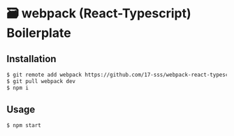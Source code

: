 # 🗃️ webpack (React-Typescript) Boilerplate 

## Installation
```sh
$ git remote add webpack https://github.com/17-sss/webpack-react-typescript-boilerplate.git
$ git pull webpack dev
$ npm i
```

## Usage
```sh
$ npm start
```
<!--  
## Features
- [Weppack](https://webpack.js.org/)
- [Express](https://expressjs.com/)
- [Babel](https://babeljs.io/)
- [Sass](https://sass-lang.com/)

## Dependencies
### webpack
- [`webpack`](https://github.com/webpack/webpack)
- [`webpack-cli`](https://github.com/webpack/webpack-cli)

### Babel
- [`@babel/cli`](https://babeljs.io/docs/en/babel-cli)
- [`@babel/core`](https://www.npmjs.com/package/@babel/core)
- [`@babel/plugin-proposal-class-properties`](https://babeljs.io/docs/en/babel-plugin-proposal-class-properties)
- [`@babel/polyfill`](https://babeljs.io/docs/en/babel-polyfill)
- [`@babel/preset-env`](https://babeljs.io/docs/en/babel-preset-env)

### Loaders
- [`babel-loader`](https://webpack.js.org/loaders/babel-loader/)
- [`css-loader`](https://webpack.js.org/loaders/css-loader/)
- [`sass-loader`](https://webpack.js.org/loaders/sass-loader/)
- [`style-loader`](https://webpack.js.org/loaders/style-loader/)

### Plugins
- [`mini-css-extract-plugin`](https://github.com/webpack-contrib/mini-css-extract-plugin)

### Linters
- [`prettier`](https://github.com/prettier/prettier)
    - [`prettier - install`](https://prettier.io/docs/en/install.html)

### common
- [`express`](https://github.com/expressjs/express)
- [`dotenv`](https://github.com/motdotla/dotenv)
- [`ejs`](https://github.com/mde/ejs)
- [`jquery`](https://github.com/jquery/jquery)
- [`@fortawesome/fontawesome-free`](https://github.com/FortAwesome/Font-Awesome)
- [`bootstrap`](https://github.com/twbs/bootstrap)
- [`sass`](https://github.com/sass/dart-sass)
- [`nodemon`](https://github.com/remy/nodemon)
- [`concurrently`](https://github.com/kimmobrunfeldt/concurrently)

### 참고사항
- `.env` 파일은 .gitignore 해줘야 합니다. 사용하시게 된다면 꼭 ignore 해주세요!

-->